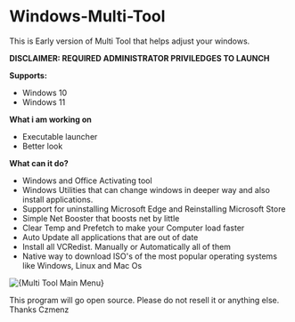 # Windows-Multi-Tool

This is Early version of Multi Tool that helps adjust your windows.

**DISCLAIMER: REQUIRED ADMINISTRATOR PRIVILEDGES TO LAUNCH**

**Supports:**
- Windows 10
- Windows 11


**What i am working on**
- Executable launcher
- Better look


**What can it do?**

- Windows and Office Activating tool
- Windows Utilities that can change windows in deeper way and also install applications.
- Support for uninstalling Microsoft Edge and Reinstalling Microsoft Store
- Simple Net Booster that boosts net by little
- Clear Temp and Prefetch to make your Computer load faster
- Auto Update all applications that are out of date
- Install all VCRedist. Manually or Automatically all of them
- Native way to download ISO's of the most popular operating systems like Windows, Linux and Mac Os



![{Multi Tool Main Menu}](https://github.com/user-attachments/assets/68e31753-c3b8-4e7f-8787-4bca6fa06272)

This program will go open source. Please do not resell it or anything else. Thanks Czmenz
